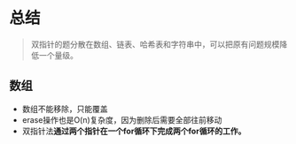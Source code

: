 # 总结

> 双指针的题分散在数组、链表、哈希表和字符串中，可以把原有问题规模降低一个量级。

## 数组

- 数组不能移除，只能覆盖
- erase操作也是O(n)复杂度，因为删除后需要全部往前移动
- 双指针法**通过两个指针在一个for循环下完成两个for循环的工作。**
